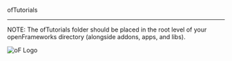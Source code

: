 ofTutorials

 -------
 
 
 NOTE:  The ofTutorials folder should be placed in the root level of your openFrameworks directory (alongside addons, apps, and libs). 
 
 ![oF Logo](https://github.com/jefftimesten/ofTutorials/raw/master/images/ofw-logo.png)